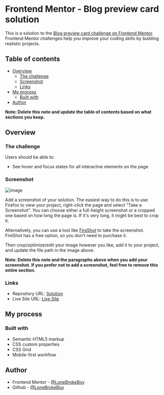 # Frontend Mentor - Blog preview card solution

This is a solution to the [Blog preview card challenge on Frontend Mentor](https://www.frontendmentor.io/challenges/blog-preview-card-ckPaj01IcS). Frontend Mentor challenges help you improve your coding skills by building realistic projects. 

## Table of contents

- [Overview](#overview)
  - [The challenge](#the-challenge)
  - [Screenshot](#screenshot)
  - [Links](#links)
- [My process](#my-process)
  - [Built with](#built-with)
- [Author](#author)

**Note: Delete this note and update the table of contents based on what sections you keep.**

## Overview

### The challenge

Users should be able to:

- See hover and focus states for all interactive elements on the page

### Screenshot

![image](https://cdn.dribbble.com/userupload/3640655/file/original-3e8943e9007e94d52c1d239791ee7b4e.png?resize=400x0)

Add a screenshot of your solution. The easiest way to do this is to use Firefox to view your project, right-click the page and select "Take a Screenshot". You can choose either a full-height screenshot or a cropped one based on how long the page is. If it's very long, it might be best to crop it.

Alternatively, you can use a tool like [FireShot](https://getfireshot.com/) to take the screenshot. FireShot has a free option, so you don't need to purchase it. 

Then crop/optimize/edit your image however you like, add it to your project, and update the file path in the image above.

**Note: Delete this note and the paragraphs above when you add your screenshot. If you prefer not to add a screenshot, feel free to remove this entire section.**

### Links

- Repository URL: [Solution](https://github.com/LoneBrokeBoy/Social-Links)
- Live Site URL: [Live Site](https://lonebrokeboy.github.io/Social-Links/)

## My process

### Built with

- Semantic HTML5 markup
- CSS custom properties
- CSS Grid
- Mobile-first workflow

## Author

- Frontend Mentor - [@LoneBrokeBoy](https://www.frontendmentor.io/profile/LoneBrokeBoy)
- Github - [@LoneBrokeBoy](https://github.com/LoneBrokeBoy)
